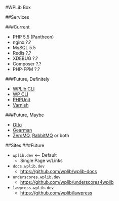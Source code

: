 #WPLib Box

##Services

###Current
- PHP 5.5 (Pantheon)
- nginx ?.? 
- MySQL 5.5
- Redis ?.?
- XDEBUG ?.?
- Composer ?.?
- PHP-FPM ?.?

###Future, Definitely
- [WPLib CLI](https://github.com/wplib/wplib-cli)
- [WP CLI](http://wp-cli.org/)
- [PHPUnit](https://phpunit.de/)
- [Varnish](https://www.varnish-cache.org/)

###Future, Maybe
- [Otto](https://ottoproject.io/)
- [Gearman](http://gearman.org/)
- [ZeroMQ](http://zeromq.org/), [RabbitMQ](https://www.rabbitmq.com/) or both

##Sites
###Future
- `wplib.dev`  <-- Default
	- Single Page w/Links
- `docs.wplib.dev`  
	- https://github.com/wplib/wplib-docs
- `underscores.wplib.dev` 
	- https://github.com/wplib/underscores4wplib
- `lawpress.wplib.dev` 
	- https://github.com/wplib/lawpress

